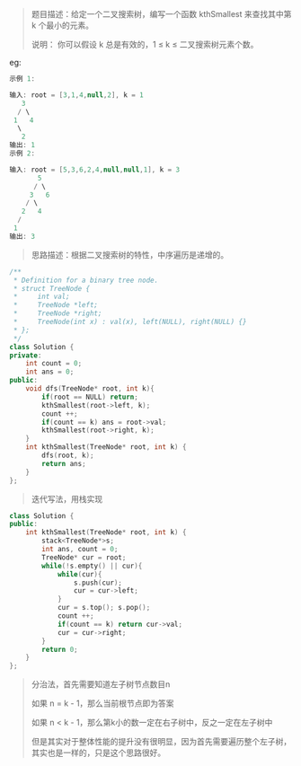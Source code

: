 > 题目描述：给定一个二叉搜索树，编写一个函数 kthSmallest 来查找其中第 k 个最小的元素。
>
> 说明：
>你可以假设 k 总是有效的，1 ≤ k ≤ 二叉搜索树元素个数。

eg:

```java
示例 1:

输入: root = [3,1,4,null,2], k = 1
   3
  / \
 1   4
  \
   2
输出: 1
示例 2:

输入: root = [5,3,6,2,4,null,null,1], k = 3
       5
      / \
     3   6
    / \
   2   4
  /
 1
输出: 3
```

> 思路描述：根据二叉搜索树的特性，中序遍历是递增的。
>

```C++
/**
 * Definition for a binary tree node.
 * struct TreeNode {
 *     int val;
 *     TreeNode *left;
 *     TreeNode *right;
 *     TreeNode(int x) : val(x), left(NULL), right(NULL) {}
 * };
 */
class Solution {
private:
    int count = 0;
    int ans = 0;
public:
    void dfs(TreeNode* root, int k){
        if(root == NULL) return;
        kthSmallest(root->left, k);
        count ++;
        if(count == k) ans = root->val;
        kthSmallest(root->right, k);
    }
    int kthSmallest(TreeNode* root, int k) {
        dfs(root, k);
        return ans;
    }
};
```

> 迭代写法，用栈实现

```C++
class Solution {
public:
    int kthSmallest(TreeNode* root, int k) {
        stack<TreeNode*>s;
        int ans, count = 0;
        TreeNode* cur = root;
        while(!s.empty() || cur){
            while(cur){
                s.push(cur);
                cur = cur->left;
            }
            cur = s.top(); s.pop();
            count ++;
            if(count == k) return cur->val;
            cur = cur->right;
        }
        return 0;
    }
};
```

> 分治法，首先需要知道左子树节点数目n
>
> 如果 n = k - 1，那么当前根节点即为答案
>
> 如果 n < k - 1，那么第k小的数一定在右子树中，反之一定在左子树中
>
> 但是其实对于整体性能的提升没有很明显，因为首先需要遍历整个左子树，其实也是一样的，只是这个思路很好。